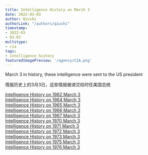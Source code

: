 ```yaml
---
title: Intelligence History on March 3
date: 2022-03-03
author: Qiushi 
authorLink: "/authors/qiushi"
timestamp: 
- 2022-03
- 03-03
multitype: 
- cia
tags: 
- intelligence_history
featuredImagePreview: '/agency/CIA.png'
---
```



March 3 in history, these intelligence were sent to the US president

情报历史上的3月3日，这些情报被递交给时任美国总统

<!--more-->







[Intelligence History on 1962 March 3](/dailybrief/1962-03-03)   
[Intelligence History on 1964 March 3](/dailybrief/1964-03-03)   
[Intelligence History on 1965 March 3](/dailybrief/1965-03-03)   
[Intelligence History on 1966 March 3](/dailybrief/1966-03-03)   
[Intelligence History on 1967 March 3](/dailybrief/1967-03-03)   
[Intelligence History on 1970 March 3](/dailybrief/1970-03-03)   
[Intelligence History on 1971 March 3](/dailybrief/1971-03-03)   
[Intelligence History on 1972 March 3](/dailybrief/1972-03-03)   
[Intelligence History on 1973 March 3](/dailybrief/1973-03-03)   
[Intelligence History on 1975 March 3](/dailybrief/1975-03-03)   
[Intelligence History on 1976 March 3](/dailybrief/1976-03-03)   
